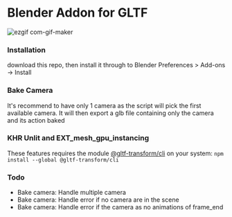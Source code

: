 
# Blender Addon for GLTF
![ezgif com-gif-maker](https://user-images.githubusercontent.com/15867665/120999352-fc471880-c7c3-11eb-9bfb-16e4de6d5263.gif)

### Installation
download this repo, then install it through to Blender Preferences > Add-ons -> Install

### Bake Camera
It's recommend to have only 1 camera as the script will pick the first available camera. It will then export a glb file containing only the camera and its action baked

### KHR Unlit and EXT_mesh_gpu_instancing

These features requires the module [@gltf-transform/cli](https://gltf-transform.donmccurdy.com/cli.html) on your system:
`npm install --global @gltf-transform/cli`


### Todo
- Bake camera: Handle multiple camera
- Bake camera: Handle error if no camera are in the scene
- Bake camera: Handle error if the camera as no animations of frame_end
